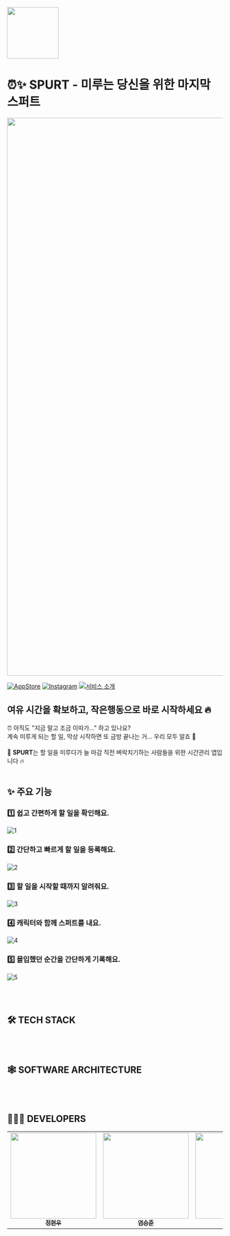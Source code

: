 <img src="https://github.com/user-attachments/assets/9a99be59-ba32-4bb4-80db-4a5b1d0db7ec" width=120 />

# ⏰✨ SPURT - 미루는 당신을 위한 마지막 스퍼트
<p align="center"><img src="https://github.com/user-attachments/assets/a48e4526-7041-4c8c-ba4f-2eead05e9631" width=1300></p>

[![AppStore](http://img.shields.io/badge/AppStore-A9A9EE?style=flat&logo=ios&logoColor=black&link=https://apps.apple.com/kr/app/spurt/id6743025568)](https://apps.apple.com/kr/app/spurt/id6743025568)
[![Instagram](http://img.shields.io/badge/Instagram-E4405F?style=flat&logo=instagram&logoColor=white&link=https://www.instagram.com/spurt_on/)](https://www.instagram.com/spurt_on/)
[![서비스 소개]([http://img.shields.io/badge/서비스_소개-1976D2?style=flat&logo=notion&logoColor=white&link=https://bit.ly/3YxsqXe)](https://bit.ly/3YxsqXe](http://img.shields.io/badge/서비스_소개-1976D2?style=flat&logo=notion&logoColor=white&link=https://verdant-flax-c80.notion.site/SPURT-1b0d6a7e188a80aebfceda8f8cd6a86c))

## **여유 시간을 확보하고, 작은행동으로 바로 시작하세요 🔥**
⏰ 아직도 "지금 말고 조금 이따가..." 하고 있나요?
</br>
계속 미루게 되는 할 일, 막상 시작하면 또 금방 끝나는 거… 우리 모두 알죠 🥲
</br>
</br>
🚨 **SPURT**는 할 일을 미루다가 늘 마감 직전 벼락치기하는 사람들을 위한 시간관리 앱입니다 🔥
</br>
</br>

## ✨ 주요 기능

### 1️⃣ 쉽고 간편하게 할 일을 확인해요.
![1](https://github.com/user-attachments/assets/99eb300f-2d44-4125-ad7e-299cae9c43e1)

### 2️⃣ 간단하고 빠르게 할 일을 등록해요.
![2](https://github.com/user-attachments/assets/acc4a8b7-7656-4c1b-a4fe-05edff796af3)

### 3️⃣ 할 일을 시작할 때까지 알려줘요.
![3](https://github.com/user-attachments/assets/4bfda55c-cd0c-437f-b9fc-ba692e6e8896)

### 4️⃣ 캐릭터와 함께 스퍼트를 내요.
![4](https://github.com/user-attachments/assets/54af266f-71d9-476a-a585-c7f9afbf7cdb)

### 5️⃣ 몰입했던 순간을 간단하게 기록해요.
![5](https://github.com/user-attachments/assets/305e25eb-875c-4c25-b943-27f8fc631799)

</br>
</br>

## 🛠️ TECH STACK

</br>
</br>

## 🕸️ SOFTWARE ARCHITECTURE

</br>
</br>

## 🧑🏻‍💻 DEVELOPERS
<table>
  <tbody>
    <tr>
      <td align="center"><a href="https://github.com/supersett"><img width="200" src="https://github.com/user-attachments/assets/fd0368f0-da58-448d-9f80-a0d20c6fa446" alt=""/><br /><sub><b>정현우</b></sub></a><br /></td>
      <td align="center"><a href="https://github.com/prgmr99"><img width="200" src="https://github.com/user-attachments/assets/f9be1d6c-2eb0-4fc0-bb00-0b2817b6bdbb" alt=""/><br /><sub><b>염승준</b></sub></a><br /></td>
      <td align="center"><a href="https://github.com/ljh130334"><img width="200" src="https://github.com/user-attachments/assets/390dc6cd-a8fd-497d-b818-bfbc57963ac0" alt=""/><br /><sub><b>이지현</b></sub></a><br /></td>
      <td align="center"><a href="https://github.com/2-NOW"><img width="200" src="https://github.com/user-attachments/assets/9a7bf033-0091-404d-b30d-d4a721f603ca" alt=""/><br /><sub><b>이현재</b></sub></a><br /></td>
      <td align="center"><a href="https://github.com/skydreamer21"><img width="200" src="https://github.com/user-attachments/assets/bc79ca82-199e-486d-ac8d-75b70c9a0fd7" alt=""/><br /><sub><b>김주현</b></sub></a><br /></td>
    </tr>
  </tbody>
</table>
